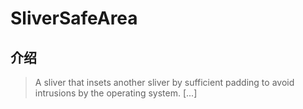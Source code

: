 # SliverSafeArea

## 介绍

> A sliver that insets another sliver by sufficient padding to avoid intrusions by the operating system. [...]

